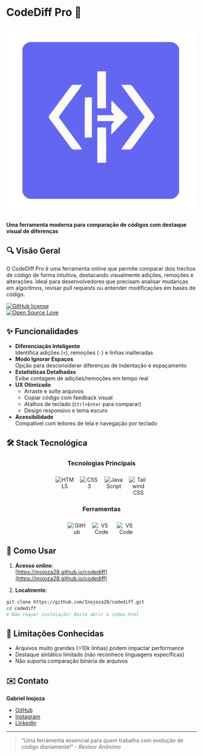 # CodeDiff Pro 🚀  

![CodeDiff Pro Logo](public/assets/logo.png)  

**Uma ferramenta moderna para comparação de códigos com destaque visual de diferenças**  

## 🔍 Visão Geral  
O CodeDiff Pro é uma ferramenta online que permite comparar dois trechos de código de forma intuitiva, destacando visualmente adições, remoções e alterações. Ideal para desenvolvedores que precisam analisar mudanças em algoritmos, revisar pull requests ou entender modificações em bases de código.  

[![GitHub license](https://img.shields.io/badge/license-MIT-blue.svg)](https://github.com/Inojoza28/codediff/blob/main/LICENSE)  
[![Open Source Love](https://badges.frapsoft.com/os/v1/open-source.svg?v=102)](https://github.com/Inojoza28/codediff/)  

## ✨ Funcionalidades  
- **Diferenciação Inteligente**  
  Identifica adições (`+`), remoções (`-`) e linhas inalteradas  
- **Modo Ignorar Espaços**  
  Opção para desconsiderar diferenças de indentação e espaçamento  
- **Estatísticas Detalhadas**  
  Exibe contagem de adições/remoções em tempo real  
- **UX Otimizado**  
  - Arraste e solte arquivos  
  - Copiar código com feedback visual  
  - Atalhos de teclado (`Ctrl+Enter` para comparar)  
  - Design responsivo e tema escuro  
- **Acessibilidade**  
  Compatível com leitores de tela e navegação por teclado  

## 🛠️ Stack Tecnológica

<div align="center">
  <h3>Tecnologias Principais</h3>
  
  <div style="display: flex; justify-content: center; gap: 15px; flex-wrap: wrap; margin: 25px 0;">
    <img src="https://skillicons.dev/icons?i=html" alt="HTML5" title="HTML5" width="50">
    <img src="https://skillicons.dev/icons?i=css" alt="CSS3" title="CSS3" width="50">
    <img src="https://skillicons.dev/icons?i=js" alt="JavaScript" title="JavaScript" width="50">
    <img src="https://skillicons.dev/icons?i=tailwind" alt="Tailwind CSS" title="Tailwind CSS" width="50">
  </div>

  <h3>Ferramentas</h3>
  
  <div style="display: flex; justify-content: center; gap: 15px; flex-wrap: wrap; margin: 25px 0;">
    <img src="https://skillicons.dev/icons?i=github" alt="GitHub" title="GitHub" width="50">
    <img src="https://skillicons.dev/icons?i=git" alt="VS Code" title="Git" width="50">
    <img src="https://skillicons.dev/icons?i=vscode" alt="VS Code" title="VS Code" width="50">
  </div>
</div>

## 🚀 Como Usar  
1. **Acesso online**:  
   [https://inojoza28.github.io/codediff](https://inojoza28.github.io/codediff)  

2. **Localmente**:  
```bash
git clone https://github.com/Inojoza28/codediff.git
cd codediff
# Não requer instalação! Basta abrir o index.html
```


## 🛑 Limitações Conhecidas  
- Arquivos muito grandes (>10k linhas) podem impactar performance  
- Destaque sintático limitado (não reconhece linguagens específicas)  
- Não suporta comparação binária de arquivos  


## ✉️ Contato  
**Gabriel Inojoza**  
- [GitHub](https://github.com/Inojoza28)  
- [Instagram](https://www.instagram.com/dev_inojoza_/)  
- [LinkedIn](https://www.linkedin.com/in/gabriel-inojoza/)  

---

> “Uma ferramenta essencial para quem trabalha com evolução de código diariamente!” - *Revisor Anônimo*
